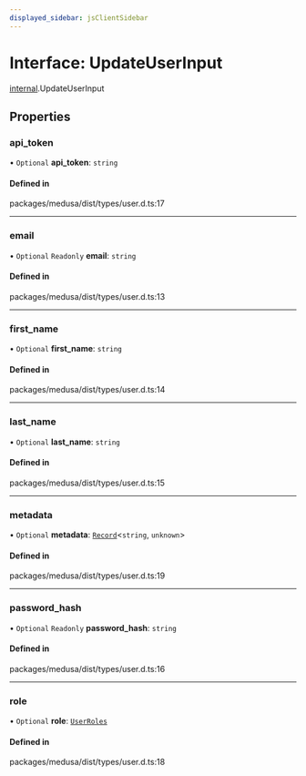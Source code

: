 ```yaml
---
displayed_sidebar: jsClientSidebar
---
```


# Interface: UpdateUserInput

[internal](../modules/internal-8.md).UpdateUserInput

## Properties

### api\_token

• `Optional` **api\_token**: `string`

#### Defined in

packages/medusa/dist/types/user.d.ts:17

___

### email

• `Optional` `Readonly` **email**: `string`

#### Defined in

packages/medusa/dist/types/user.d.ts:13

___

### first\_name

• `Optional` **first\_name**: `string`

#### Defined in

packages/medusa/dist/types/user.d.ts:14

___

### last\_name

• `Optional` **last\_name**: `string`

#### Defined in

packages/medusa/dist/types/user.d.ts:15

___

### metadata

• `Optional` **metadata**: [`Record`](../modules/internal.md#record)<`string`, `unknown`\>

#### Defined in

packages/medusa/dist/types/user.d.ts:19

___

### password\_hash

• `Optional` `Readonly` **password\_hash**: `string`

#### Defined in

packages/medusa/dist/types/user.d.ts:16

___

### role

• `Optional` **role**: [`UserRoles`](../enums/internal-1.UserRoles.md)

#### Defined in

packages/medusa/dist/types/user.d.ts:18
